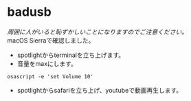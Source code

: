 # badusb
*周囲に人がいると恥ずかしいことになりますのでご注意ください。*  
macOS Sierraで確認しました。  
- spotlightからterminalを立ち上げます。
- 音量をmaxにします。
```
osascript -e 'set Volume 10'
```
- spotlightからsafariを立ち上げ、youtubeで動画再生します。
